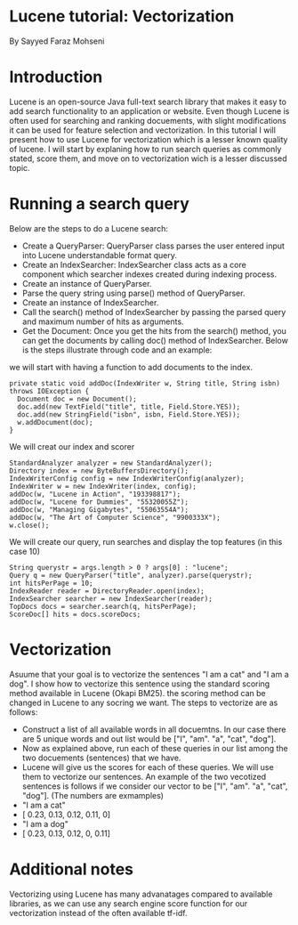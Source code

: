 # Lucene tutorial: Vectorization
By Sayyed Faraz Mohseni

# Introduction
Lucene is an open-source Java full-text search library that makes it easy to add search functionality to an application or website. Even though Lucene is often used for searching and ranking docuements, with slight modifications it can be used for feature selection and vectorization. In this tutorial I will present how to use Lucene for vectorization which is a lesser known quality of lucene. I will start by explaning how to run search queries as commonly stated, score them, and move on to vectorization wich is a lesser discussed topic.
# Running a search query
Below are the steps to do a Lucene search:
* Create a QueryParser: QueryParser class parses the user entered input into Lucene understandable format query.
* Create an IndexSearcher: IndexSearcher class acts as a core component which searcher indexes created during indexing process.
* Create an instance of QueryParser.
* Parse the query string using parse() method of QueryParser.
* Create an instance of IndexSearcher.
* Call the search() method of IndexSearcher by passing the parsed query and maximum number of hits as arguments.
* Get the Document: Once you get the hits from the search() method, you can get the documents by calling doc() method of IndexSearcher.
Below is the steps illustrate through code and an example:

we will start with having a function to add documents to the index.
```
private static void addDoc(IndexWriter w, String title, String isbn) throws IOException {
  Document doc = new Document();
  doc.add(new TextField("title", title, Field.Store.YES));
  doc.add(new StringField("isbn", isbn, Field.Store.YES));
  w.addDocument(doc);
}
```

We will creat our index and scorer

```
StandardAnalyzer analyzer = new StandardAnalyzer();
Directory index = new ByteBuffersDirectory();
IndexWriterConfig config = new IndexWriterConfig(analyzer);
IndexWriter w = new IndexWriter(index, config);
addDoc(w, "Lucene in Action", "193398817");
addDoc(w, "Lucene for Dummies", "55320055Z");
addDoc(w, "Managing Gigabytes", "55063554A");
addDoc(w, "The Art of Computer Science", "9900333X");
w.close();
```
We will create our query, run searches and display the top features (in this case 10)

```
String querystr = args.length > 0 ? args[0] : "lucene";
Query q = new QueryParser("title", analyzer).parse(querystr);
int hitsPerPage = 10;
IndexReader reader = DirectoryReader.open(index);
IndexSearcher searcher = new IndexSearcher(reader);
TopDocs docs = searcher.search(q, hitsPerPage);
ScoreDoc[] hits = docs.scoreDocs;
```

# Vectorization
Asuume that your goal is to vectorize the sentences "I am a cat" and "I am a dog". I show how to vectorize this sentence using the standard scoring method available in Lucene (Okapi BM25). the scoring method can be changed in Lucene to any socring we want. The steps to vectorize are as follows:

* Construct a list of all available words in all docuemtns. In our case there are 5 unique words and out list would be ["I", "am". "a", "cat", "dog"].
* Now as explained above, run each of these queries in our list among the two docuements (sentences) that we have.
* Lucene will give us the scores for each of these queries. We will use them to vectorize our sentences.
An example of the two vecotized sentences is follows if we consider our vector to be ["I", "am". "a", "cat", "dog"]. (The numbers are exmamples)
* "I am a cat" 
* [ 0.23, 0.13, 0.12, 0.11, 0]
* "I am a dog" 
* [ 0.23, 0.13, 0.12, 0, 0.11]

# Additional notes
Vectorizing using Lucene has many advanatages compared to available libraries, as we can use any search engine score function for our vectorization instead of the often available tf-idf.

